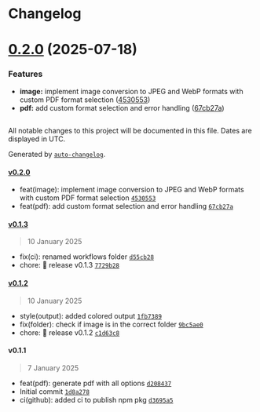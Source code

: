 # Changelog

# [0.2.0](https://github.com/pietro2356/mangacraftpdf/compare/v0.1.3...v0.2.0) (2025-07-18)


### Features

* **image:** implement image conversion to JPEG and WebP formats with custom PDF format selection ([4530553](https://github.com/pietro2356/mangacraftpdf/commit/45305535f3dd8dddfb3e027c6448b2a511d888db))
* **pdf:** add custom format selection and error handling ([67cb27a](https://github.com/pietro2356/mangacraftpdf/commit/67cb27a8f2e3ef0b3604e08772f47194d628dc4a))

##

All notable changes to this project will be documented in this file. Dates are displayed in UTC.

Generated by [`auto-changelog`](https://github.com/CookPete/auto-changelog).

#### [v0.2.0](https://github.com/pietro2356/mangacraftpdf/compare/v0.1.3...v0.2.0)

- feat(image): implement image conversion to JPEG and WebP formats with custom PDF format selection [`4530553`](https://github.com/pietro2356/mangacraftpdf/commit/45305535f3dd8dddfb3e027c6448b2a511d888db)
- feat(pdf): add custom format selection and error handling [`67cb27a`](https://github.com/pietro2356/mangacraftpdf/commit/67cb27a8f2e3ef0b3604e08772f47194d628dc4a)

#### [v0.1.3](https://github.com/pietro2356/mangacraftpdf/compare/v0.1.2...v0.1.3)

> 10 January 2025

- fix(ci): renamed workflows folder [`d55cb28`](https://github.com/pietro2356/mangacraftpdf/commit/d55cb28db0fd9fa458685872481d993b2ada1bd0)
- chore: :bookmark: release v0.1.3 [`7729b28`](https://github.com/pietro2356/mangacraftpdf/commit/7729b281fa866f93c2874108cbfc905b6cee047e)

#### [v0.1.2](https://github.com/pietro2356/mangacraftpdf/compare/v0.1.1...v0.1.2)

> 10 January 2025

- style(output): added colored output [`1fb7389`](https://github.com/pietro2356/mangacraftpdf/commit/1fb7389b772e643e00094e858539f64bc8a90ec7)
- fix(folder): check if image is in the correct folder [`9bc5ae0`](https://github.com/pietro2356/mangacraftpdf/commit/9bc5ae00058f3ce63079f51ac98553a62c27b24c)
- chore: :bookmark: release v0.1.2 [`c1d63c8`](https://github.com/pietro2356/mangacraftpdf/commit/c1d63c85504bccc15a3cd4072e6961a2c78b65ac)

#### v0.1.1

> 7 January 2025

- feat(pdf): generate pdf with all options [`d208437`](https://github.com/pietro2356/mangacraftpdf/commit/d208437a93fefedfad58346ec07682fec9ce2ffb)
- Initial commit [`1d8a278`](https://github.com/pietro2356/mangacraftpdf/commit/1d8a278a5d0910e9e1b5a63981367c73bfbbc033)
- ci(github): added ci to publish npm pkg [`d3695a5`](https://github.com/pietro2356/mangacraftpdf/commit/d3695a511acb8a0da8c87f27e7d7a76b8dd116fc)
